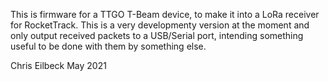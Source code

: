 This is firmware for a TTGO T-Beam device, to make it into a LoRa receiver
for RocketTrack.  This is a very developmenty version at the moment and only
output received packets to a USB/Serial port, intending something useful to
be done with them by something else.

Chris Eilbeck
May 2021




